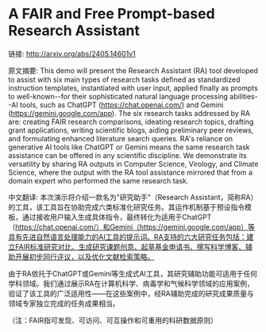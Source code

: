 # A FAIR and Free Prompt-based Research Assistant

链接: http://arxiv.org/abs/2405.14601v1

原文摘要:
This demo will present the Research Assistant (RA) tool developed to assist
with six main types of research tasks defined as standardized instruction
templates, instantiated with user input, applied finally as prompts to
well-known--for their sophisticated natural language processing abilities--AI
tools, such as ChatGPT (https://chat.openai.com/) and Gemini
(https://gemini.google.com/app). The six research tasks addressed by RA are:
creating FAIR research comparisons, ideating research topics, drafting grant
applications, writing scientific blogs, aiding preliminary peer reviews, and
formulating enhanced literature search queries. RA's reliance on generative AI
tools like ChatGPT or Gemini means the same research task assistance can be
offered in any scientific discipline. We demonstrate its versatility by sharing
RA outputs in Computer Science, Virology, and Climate Science, where the output
with the RA tool assistance mirrored that from a domain expert who performed
the same research task.

中文翻译:
本次演示将介绍一款名为"研究助手"（Research Assistant，简称RA）的工具，该工具旨在协助完成六类标准化研究任务。其运作机制基于预设指令模板，通过接收用户输入生成具体指令，最终转化为适用于ChatGPT（https://chat.openai.com/）和Gemini（https://gemini.google.com/app）等具有先进自然语言处理能力的AI工具的提示词。RA支持的六大研究任务包括：建立FAIR标准研究对比、生成研究课题创意、起草基金申请书、撰写科学博客、辅助开展初步同行评议，以及优化文献检索策略。

由于RA依托于ChatGPT或Gemini等生成式AI工具，其研究辅助功能可适用于任何学科领域。我们通过展示RA在计算机科学、病毒学和气候科学领域的应用案例，验证了该工具的广泛适用性——在这些案例中，经RA辅助完成的研究成果质量与领域专家独立完成的任务成果相当。

（注：FAIR指可发现、可访问、可互操作和可重用的科研数据原则）
